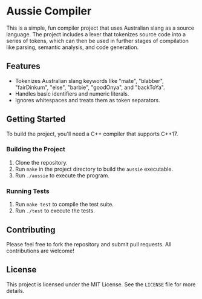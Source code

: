 # Aussie Compiler

This is a simple, fun compiler project that uses Australian slang as a source language. The project includes a lexer that tokenizes source code into a series of tokens, which can then be used in further stages of compilation like parsing, semantic analysis, and code generation.

## Features

- Tokenizes Australian slang keywords like "mate", "blabber", "fairDinkum", "else", "barbie", "goodOnya", and "backToYa".
- Handles basic identifiers and numeric literals.
- Ignores whitespaces and treats them as token separators.

## Getting Started

To build the project, you'll need a C++ compiler that supports C++17.

### Building the Project

1. Clone the repository.
2. Run `make` in the project directory to build the `aussie` executable.
3. Run `./aussie` to execute the program.

### Running Tests

1. Run `make test` to compile the test suite.
2. Run `./test` to execute the tests.

## Contributing

Please feel free to fork the repository and submit pull requests. All contributions are welcome!

## License

This project is licensed under the MIT License. See the `LICENSE` file for more details.
